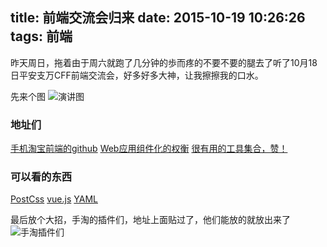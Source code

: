 title: 前端交流会归来
date: 2015-10-19 10:26:26
tags: 前端
---

昨天周日，拖着由于周六就跑了几分钟的歩而疼的不要不要的腿去了听了10月18日平安支万CFF前端交流会，好多好多大神，让我擦擦我的口水。
<!--more-->

先来个图
![演讲图](http://images.nuomixin.com/blog-IMG_0463.jpg)

### 地址们
[手机淘宝前端的github](https://github.com/amfe)
[Web应用组件化的权衡](https://github.com/xufei/blog/issues/22)
[很有用的工具集合，赞！](https://github.com/integrations)

### 可以看的东西
[PostCss](https://github.com/postcss/postcss)
[vue.js](http://cn.vuejs.org/)
[YAML](http://yaml.org)

最后放个大招，手淘的插件们，地址上面贴过了，他们能放的就放出来了
![手淘插件们](http://images.nuomixin.com/blog-IMG_0490.JPG)
